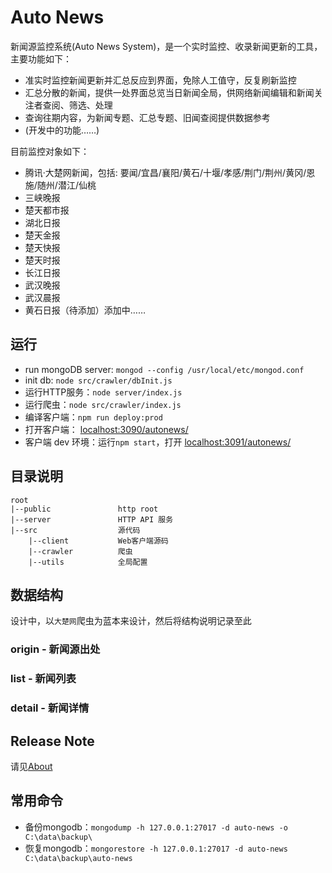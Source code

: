 # Auto News 

新闻源监控系统(Auto News System)，是一个实时监控、收录新闻更新的工具，主要功能如下：

- 准实时监控新闻更新并汇总反应到界面，免除人工值守，反复刷新监控
- 汇总分散的新闻，提供一处界面总览当日新闻全局，供网络新闻编辑和新闻关注者查阅、筛选、处理
- 查询往期内容，为新闻专题、汇总专题、旧闻查阅提供数据参考
- (开发中的功能……)

目前监控对象如下：
- 腾讯·大楚网新闻，包括: 要闻/宜昌/襄阳/黄石/十堰/孝感/荆门/荆州/黄冈/恩施/随州/潜江/仙桃
- 三峡晚报
- 楚天都市报
- 湖北日报
- 楚天金报
- 楚天快报
- 楚天时报
- 长江日报
- 武汉晚报
- 武汉晨报
- 黄石日报（待添加）添加中……

## 运行
- run mongoDB server: `mongod --config /usr/local/etc/mongod.conf`
- init db: `node src/crawler/dbInit.js`
- 运行HTTP服务：`node server/index.js`
- 运行爬虫：`node src/crawler/index.js`
- 编译客户端：`npm run deploy:prod`
- 打开客户端： [localhost:3090/autonews/](http://localhost:3090/autonews/)
- 客户端 dev 环境：运行`npm start`，打开 [localhost:3091/autonews/](http://localhost:3091/autonews/)

## 目录说明
    root
    |--public               http root
    |--server               HTTP API 服务
    |--src                  源代码
        |--client           Web客户端源码
        |--crawler          爬虫
        |--utils            全局配置
    
## 数据结构
设计中，以`大楚网`爬虫为蓝本来设计，然后将结构说明记录至此
### origin - 新闻源出处

### list - 新闻列表

### detail - 新闻详情

## Release Note
请见[About](http://www.berlinchan.com/autonews/about)

## 常用命令
- 备份mongodb：`mongodump -h 127.0.0.1:27017 -d auto-news -o C:\data\backup\`
- 恢复mongodb：`mongorestore -h 127.0.0.1:27017 -d auto-news C:\data\backup\auto-news`

